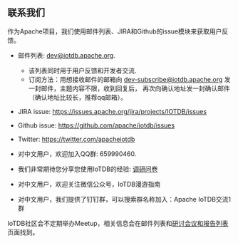 <!--

    Licensed to the Apache Software Foundation (ASF) under one
    or more contributor license agreements.  See the NOTICE file
    distributed with this work for additional information
    regarding copyright ownership.  The ASF licenses this file
    to you under the Apache License, Version 2.0 (the
    "License"); you may not use this file except in compliance
    with the License.  You may obtain a copy of the License at
    
        http://www.apache.org/licenses/LICENSE-2.0
    
    Unless required by applicable law or agreed to in writing,
    software distributed under the License is distributed on an
    "AS IS" BASIS, WITHOUT WARRANTIES OR CONDITIONS OF ANY
    KIND, either express or implied.  See the License for the
    specific language governing permissions and limitations
    under the License.

-->

## 联系我们

作为Apache项目，我们使用邮件列表、JIRA和Github的issue模块来获取用户反馈。

* 邮件列表: dev@iotdb.apache.org.

    * 该列表同时用于用户反馈和开发者交流.
    * 订阅方法：用想接收邮件的邮箱向 dev-subscribe@iotdb.apache.org 发一封邮件，主题内容不限，收到回复后，
    再次向确认地址发一封确认邮件（确认地址比较长，推荐qq邮箱）。

* JIRA issue: https://issues.apache.org/jira/projects/IOTDB/issues

* Github issue: https://github.com/apache/iotdb/issues

* Twitter: https://twitter.com/apacheiotdb

* 对中文用户，欢迎加入QQ群: 659990460.
  
* 我们非常期待您分享您使用IoTDB的经验: [调研问卷](https://github.com/apache/iotdb/issues/748)

* 对中文用户，欢迎关注微信公众号，IoTDB漫游指南

* 对中文用户，我们提供了钉钉群，可以搜索群名称加入：Apache IoTDB交流1群

IoTDB社区会不定期举办Meetup，相关信息会在邮件列表和[研讨会议和报告列表](https://iotdb.apache.org/Community/Materials.html) 页面找到。
